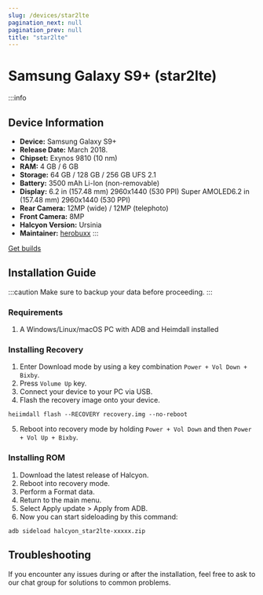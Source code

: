 ```yaml
---
slug: /devices/star2lte
pagination_next: null
pagination_prev: null
title: "star2lte"
---
```


# Samsung Galaxy S9+ (star2lte)
:::info
## Device Information

- **Device:** Samsung Galaxy S9+
- **Release Date:** March 2018.
- **Chipset:** 	Exynos 9810 (10 nm)
- **RAM:** 4  GB / 6 GB
- **Storage:** 64 GB / 128 GB / 256 GB UFS 2.1
- **Battery:** 3500 mAh Li-Ion (non-removable)
- **Display:** 6.2 in (157.48 mm) 2960x1440 (530 PPI) Super AMOLED6.2 in (157.48 mm) 2960x1440 (530 PPI)
- **Rear Camera:** 12MP (wide) / 12MP (telephoto)
- **Front Camera:** 8MP
- **Halcyon Version:** Ursinia
- **Maintainer:** [herobuxx](https://github.com/herobuxx)
:::

<a href="https://www.pling.com/p/2058150/" class="button button--primary">Get builds</a>

## Installation Guide
:::caution
Make sure to backup your data before proceeding.
:::

### Requirements
1. A Windows/Linux/macOS PC with ADB and Heimdall installed

### Installing Recovery
1. Enter Download mode by using a key combination `Power + Vol Down + Bixby`.
2. Press `Volume Up` key.
3. Connect your device to your PC via USB.
4. Flash the recovery image onto your device.
```
heiimdall flash --RECOVERY recovery.img --no-reboot
```
5. Reboot into recovery mode by holding `Power + Vol Down` and then `Power + Vol Up + Bixby`.

### Installing ROM
1. Download the latest release of Halcyon.
2. Reboot into recovery mode.
3. Perform a Format data.
4. Return to the main menu.
5. Select Apply update > Apply from ADB.
6. Now you can start sideloading by this command:
```
adb sideload halcyon_star2lte-xxxxx.zip
```

## Troubleshooting

If you encounter any issues during or after the installation, feel free to ask to our chat group for solutions to common problems.